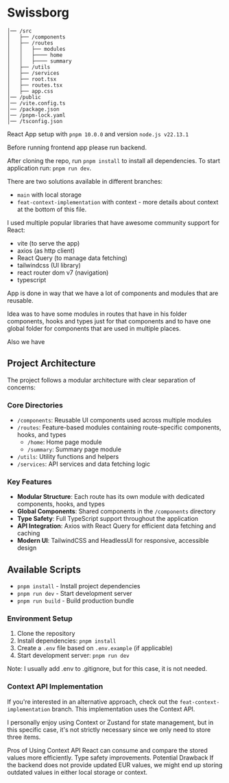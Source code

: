 # Swissborg

```
│── /src
│   ├── /components 
│   ├── /routes
│   │   ├── modules
│   │   ├──── home
│   │   ├──── summary
│   ├── /utils
│   ├── /services
│   ├── root.tsx
│   ├── routes.tsx
│   ├── app.css
│── /public
│── /vite.config.ts
│── /package.json
│── /pnpm-lock.yaml
│── /tsconfig.json
```

React App setup with `pnpm 10.0.0` and version `node.js v22.13.1`

Before running frontend app please run backend.

After cloning the repo, run `pnpm install` to install all dependencies.
To start application run: `pnpm run dev`.

There are two solutions available in different branches:
- `main` with local storage
- `feat-context-implementation` with context - more details about context at the bottom of this file.

I used multiple popular libraries that have awesome community support for React:

- vite (to serve the app)
- axios (as http client)
- React Query (to manage data fetching)
- tailwindcss (UI library)
- react router dom v7 (navigation)
- typescript

App is done in way that we have a lot of components and modules that are reusable.

Idea was to have some modules in routes that have in his folder components, hooks and types just for that components and to have one global folder for components that are used in multiple places.
 
Also we have 

## Project Architecture

The project follows a modular architecture with clear separation of concerns:

### Core Directories
- `/components`: Reusable UI components used across multiple modules
- `/routes`: Feature-based modules containing route-specific components, hooks, and types
  - `/home`: Home page module
  - `/summary`: Summary page module
- `/utils`: Utility functions and helpers
- `/services`: API services and data fetching logic

### Key Features
- **Modular Structure**: Each route has its own module with dedicated components, hooks, and types
- **Global Components**: Shared components in the `/components` directory
- **Type Safety**: Full TypeScript support throughout the application
- **API Integration**: Axios with React Query for efficient data fetching and caching
- **Modern UI**: TailwindCSS and HeadlessUI for responsive, accessible design

## Available Scripts

- `pnpm install` - Install project dependencies
- `pnpm run dev` - Start development server
- `pnpm run build` - Build production bundle

### Environment Setup
1. Clone the repository
2. Install dependencies: `pnpm install`
3. Create a `.env` file based on `.env.example` (if applicable)
4. Start development server: `pnpm run dev`

Note: I usually add .env to .gitignore, but for this case, it is not needed.

### Context API Implementation
If you're interested in an alternative approach, check out the `feat-context-implementation` branch. This implementation uses the Context API.

I personally enjoy using Context or Zustand for state management, but in this specific case, it's not strictly necessary since we only need to store three items.

Pros of Using Context API
React can consume and compare the stored values more efficiently.
Type safety improvements.
Potential Drawback
If the backend does not provide updated EUR values, we might end up storing outdated values in either local storage or context.
